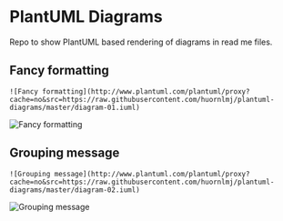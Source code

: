 # PlantUML Diagrams
Repo to show PlantUML based rendering of diagrams in read me files.

## Fancy formatting
```
![Fancy formatting](http://www.plantuml.com/plantuml/proxy?cache=no&src=https://raw.githubusercontent.com/huornlmj/plantuml-diagrams/master/diagram-01.iuml)
```
![Fancy formatting](http://www.plantuml.com/plantuml/proxy?cache=no&src=https://raw.githubusercontent.com/huornlmj/plantuml-diagrams/master/diagram-01.iuml)

## Grouping message
```
![Grouping message](http://www.plantuml.com/plantuml/proxy?cache=no&src=https://raw.githubusercontent.com/huornlmj/plantuml-diagrams/master/diagram-02.iuml)
```
![Grouping message](http://www.plantuml.com/plantuml/proxy?cache=no&src=https://raw.githubusercontent.com/huornlmj/plantuml-diagrams/master/diagram-02.iuml)
